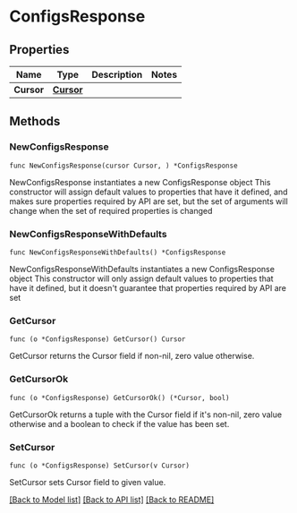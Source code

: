 # ConfigsResponse

## Properties

Name | Type | Description | Notes
------------ | ------------- | ------------- | -------------
**Cursor** | [**Cursor**](Cursor.md) |  | 

## Methods

### NewConfigsResponse

`func NewConfigsResponse(cursor Cursor, ) *ConfigsResponse`

NewConfigsResponse instantiates a new ConfigsResponse object
This constructor will assign default values to properties that have it defined,
and makes sure properties required by API are set, but the set of arguments
will change when the set of required properties is changed

### NewConfigsResponseWithDefaults

`func NewConfigsResponseWithDefaults() *ConfigsResponse`

NewConfigsResponseWithDefaults instantiates a new ConfigsResponse object
This constructor will only assign default values to properties that have it defined,
but it doesn't guarantee that properties required by API are set

### GetCursor

`func (o *ConfigsResponse) GetCursor() Cursor`

GetCursor returns the Cursor field if non-nil, zero value otherwise.

### GetCursorOk

`func (o *ConfigsResponse) GetCursorOk() (*Cursor, bool)`

GetCursorOk returns a tuple with the Cursor field if it's non-nil, zero value otherwise
and a boolean to check if the value has been set.

### SetCursor

`func (o *ConfigsResponse) SetCursor(v Cursor)`

SetCursor sets Cursor field to given value.



[[Back to Model list]](../README.md#documentation-for-models) [[Back to API list]](../README.md#documentation-for-api-endpoints) [[Back to README]](../README.md)


